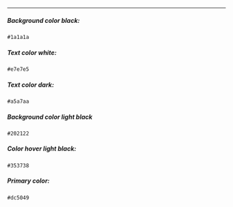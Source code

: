 
___
##### Background color black:
```
#1a1a1a
```
##### Text color white:
```
#e7e7e5
```
##### Text color dark:
```
#a5a7aa
```
##### Background color light black
```
#202122
```
#####  Color hover light black:
```
#353738
```
##### Primary color:
```
#dc5049
```